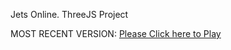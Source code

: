 Jets Online. ThreeJS Project

MOST RECENT VERSION: [Please Click here to Play](https://rawcdn.githack.com/alperenbutun/jets-online/45e17ca/index.html)
